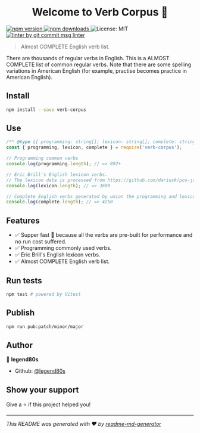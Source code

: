 <h1 align="center">Welcome to Verb Corpus 🚀</h1>
<p>
  <a href="https://www.npmjs.com/package/verb-corpus" target="_blank">
    <img src="https://img.shields.io/npm/v/verb-corpus.svg" alt="npm version" />
  </a>

  <a href="https://www.npmjs.com/package/verb-corpus">
    <img src="https://img.shields.io/npm/dm/verb-corpus.svg" alt="npm downloads" />
  </a>

  <img alt="License: MIT" src="https://img.shields.io/badge/License-MIT-yellow.svg" />

  <a href="https://www.npmjs.com/package/git-commit-msg-linter" target="_blank">
    <img alt="linter by git commit msg linter" src="https://img.shields.io/badge/git-commit%20msg%20linter-blue" />
  </a>
</p>

> Almost COMPLETE English verb list.

There are thousands of regular verbs in English. This is a ALMOST COMPLETE list of common regular verbs. Note that there are some spelling variations in American English (for example, practise becomes practice in American English).

## Install

```sh
npm install --save verb-corpus
```

## Use

```javascript
/** @type {{ programming: string[]; lexicon: string[]; complete: string[]; }} */
const { programming, lexicon, complete } = require('verb-corpus');

// Programming common verbs
console.log(programming.length); // => 892+

// Eric Brill's English lexicon verbs.
// The lexicon data is processed from https://github.com/dariusk/pos-js.
console.log(lexicon.length); // => 3609

// Complete English verbs generated by union the programming and lexicon verbs and the 2 npm packages "english-verbs-gerunds" and "english-verbs-irregular"
console.log(complete.length); // => 4250
```

## Features

- ✅ Supper fast 🚀 because all the verbs are pre-built for performance and no run cost suffered.
- ✅ Programming commonly used verbs.
- ✅ Eric Brill's English lexicon verbs.
- ✅ Almost COMPLETE English verb list.

## Run tests

```sh
npm test # powered by Vitest
```

## Publish

```sh
npm run pub:patch/minor/major
```

## Author

👤 **legend80s**

* Github: [@legend80s](https://github.com/legend80s)

## Show your support

Give a ⭐️ if this project helped you!

***
_This README was generated with ❤️ by [readme-md-generator](https://github.com/kefranabg/readme-md-generator)_
